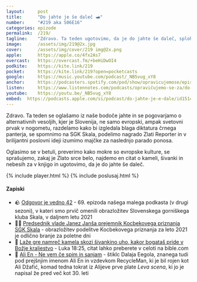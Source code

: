 ```yaml
---
layout: 	post
title:  	"Do jahte je še daleč 🛥️"
number: 	"#219 aka S06E16"
categories:	epizode
permalink:	/219/
tagline: 	"Zdravo. Ta teden ugotovimo, da je do jahte še daleč, sploh pa so menda vzdrževanja zelo draga. Zato obiščite hvalazavseribe pika si in nam pomagajte do nje."
image:		/assets/img/219@2x.jpg
cover:		/assets/img/cover/219 img@2x.png
apple:		https://apple.co/4fx2As7
overcast:	https://overcast.fm/+beHiDwOI4
podkite:	https://kite.link/219
pocket:		https://kite.link/219?open=pocketcasts
google:		https://music.youtube.com/podcast/_NB5vug_xY8
anchor:		https://podcasters.spotify.com/pod/show/opravicujemose/episodes/Do-jahte-je-e-dale-e2mq3bn
listen:		https://www.listennotes.com/podcasts/opravičujemo-se-za/do-jahte-je-še-daleč-5TOzAkhrtC1/embed/
youtube:	https://youtu.be/_NB5vug_xY8
embed:	https://podcasts.apple.com/si/podcast/do-jahte-je-e-dale/id1514750013?i=1000664318731
---
```


Zdravo. Ta teden se oglašamo iz naše bodoče jahte in se pogovarjamo o alternativnih vesoljih, kjer je Slovenija, ne samo evropski, ampak svetovni prvak v nogometu, razdelamo kako bi izgledala blaga diktatura črnega panterja, se spomnimo na SGK Skala, podelimo nagrado Zlati Reporter in v brilijantni poslovni ideji izumimo majčke za naslednjo parado ponosa. 

Oglasimo se v betuli, preverimo kako mokre so evropske kulture, se sprašujemo, zakaj je Zlato srce belo, najdemo en citat o kameli, šivanki in nebesih za v knjigo in ugotovimo, da je do jahte še daleč. 

{% include player.html %}
{% include poslusaj.html %}

<!--break-->

#### Zapiski

- 🪨 [Odgovor je vedno 42](https://opravicujemo.se/069/) - 69. epizoda našega malega podkasta (v drugi sezoni), v kateri smo prvič omenili obrazložitev Slovenskega gorniškega kluba Skala, v daljnem letu 2021 
- 🧗‍♂️ [Predsednik vlade Janez Janša prejemnik Kocbekovega priznanja SGK Skala](https://www.gov.si/novice/2021-05-16-predsednik-vlade-janez-jansa-prejemnik-kocbekovega-priznanja-slovenskega-gorniskega-kluba-skala-zveze-gorniskih-klubov-za-leto-2021/) - obrazložitev podelitve Kocbekovega priznanja za leto 2021 je odlično branje za poletne dni 
- 🐫 [Laže gre namreč kamela skozi šivankino uho, kakor bogataš pride v Božje kraljestvo](https://www.bible.com/bible/2319/LUK.18.25.SSP) - Luka 18:25, citat lahko preberete v celoti na bible.com 
- 🛌 [Ali En -  Ne vem če spim in sanjam](https://www.youtube.com/watch?v=_MshCQbBzX8) - štiklc Dalaja Eegola, znanega tudi pod prejšnjim imenom Ali En in vzdevkom RecycleMan, ki je bil rojen kot Ali Džafić, komad tedna tokrat iz Alijeve prve plate _Leva scena_, ki jo je napisal že pred več kot 30. leti 
